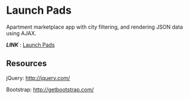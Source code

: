 # Launch Pads

Apartment marketplace app with city filtering, and rendering JSON data using AJAX.

***LINK*** : <a href="https://prxtikk-18.github.io/Launch-Pads" target="_blank"> Launch Pads </a>

## Resources

jQuery: http://jquery.com/

Bootstrap: http://getbootstrap.com/
